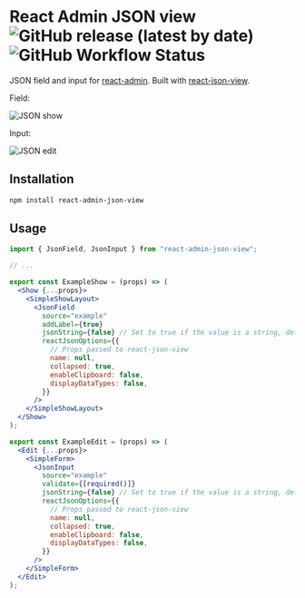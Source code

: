 # React Admin JSON view ![GitHub release (latest by date)](https://img.shields.io/github/v/release/MrHertal/react-admin-json-view) ![GitHub Workflow Status](https://img.shields.io/github/workflow/status/MrHertal/react-admin-json-view/Node.js%20CI)

JSON field and input for [react-admin](https://github.com/marmelab/react-admin).
Built with [react-json-view](https://github.com/mac-s-g/react-json-view).

Field:

![JSON show](docs/images/json-show.png)

Input:

![JSON edit](docs/images/json-edit.png)

## Installation

```sh
npm install react-admin-json-view
```

## Usage

```jsx
import { JsonField, JsonInput } from "react-admin-json-view";

// ...

export const ExampleShow = (props) => (
  <Show {...props}>
    <SimpleShowLayout>
      <JsonField
        source="example"
        addLabel={true}
        jsonString={false} // Set to true if the value is a string, default: false
        reactJsonOptions={{
          // Props passed to react-json-view
          name: null,
          collapsed: true,
          enableClipboard: false,
          displayDataTypes: false,
        }}
      />
    </SimpleShowLayout>
  </Show>
);

export const ExampleEdit = (props) => (
  <Edit {...props}>
    <SimpleForm>
      <JsonInput
        source="example"
        validate={[required()]}
        jsonString={false} // Set to true if the value is a string, default: false
        reactJsonOptions={{
          // Props passed to react-json-view
          name: null,
          collapsed: true,
          enableClipboard: false,
          displayDataTypes: false,
        }}
      />
    </SimpleForm>
  </Edit>
);
```

